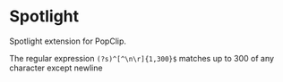 Spotlight
=========

Spotlight extension for PopClip.

The regular expression `(?s)^[^\n\r]{1,300}$` matches up to 300 of any character except newline